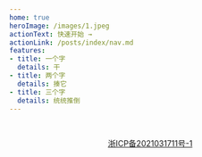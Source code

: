 ```yaml
---
home: true
heroImage: /images/1.jpeg
actionText: 快速开始 →
actionLink: /posts/index/nav.md
features:
- title: 一个字
  details: 干
- title: 两个字
  details: 揍它
- title: 三个字
  details: 统统推倒
---
```


<div style="text-align:center;padding:30px 15px;">
    <a href="http://beian.miit.gov.cn" target="_blank">浙ICP备2021031711号-1</a>
</div>
